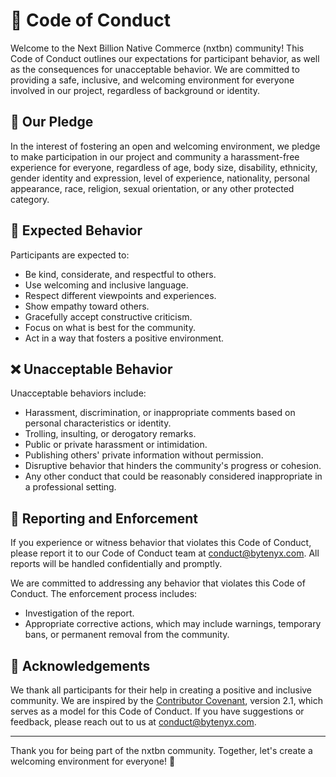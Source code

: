 # 📜 Code of Conduct

Welcome to the Next Billion Native Commerce (nxtbn) community! This Code of Conduct outlines our expectations for participant behavior, as well as the consequences for unacceptable behavior. We are committed to providing a safe, inclusive, and welcoming environment for everyone involved in our project, regardless of background or identity.

## 🤝 Our Pledge
In the interest of fostering an open and welcoming environment, we pledge to make participation in our project and community a harassment-free experience for everyone, regardless of age, body size, disability, ethnicity, gender identity and expression, level of experience, nationality, personal appearance, race, religion, sexual orientation, or any other protected category.

## 🌟 Expected Behavior
Participants are expected to:
- Be kind, considerate, and respectful to others.
- Use welcoming and inclusive language.
- Respect different viewpoints and experiences.
- Show empathy toward others.
- Gracefully accept constructive criticism.
- Focus on what is best for the community.
- Act in a way that fosters a positive environment.

## ❌ Unacceptable Behavior
Unacceptable behaviors include:
- Harassment, discrimination, or inappropriate comments based on personal characteristics or identity.
- Trolling, insulting, or derogatory remarks.
- Public or private harassment or intimidation.
- Publishing others' private information without permission.
- Disruptive behavior that hinders the community's progress or cohesion.
- Any other conduct that could be reasonably considered inappropriate in a professional setting.

## 📢 Reporting and Enforcement
If you experience or witness behavior that violates this Code of Conduct, please report it to our Code of Conduct team at [conduct@bytenyx.com](mailto:conduct@bytenyx.com). All reports will be handled confidentially and promptly.

We are committed to addressing any behavior that violates this Code of Conduct. The enforcement process includes:
- Investigation of the report.
- Appropriate corrective actions, which may include warnings, temporary bans, or permanent removal from the community.

## 🙏 Acknowledgements
We thank all participants for their help in creating a positive and inclusive community. We are inspired by the [Contributor Covenant](https://www.contributor-covenant.org/), version 2.1, which serves as a model for this Code of Conduct. If you have suggestions or feedback, please reach out to us at [conduct@bytenyx.com](mailto:conduct@bytenyx.com).

---

Thank you for being part of the nxtbn community. Together, let's create a welcoming environment for everyone! 🌈
